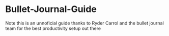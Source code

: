 # Bullet-Journal-Guide
Note this is an unnoficial guide thanks to Ryder Carrol and the bullet journal team for the best productivity setup out there
